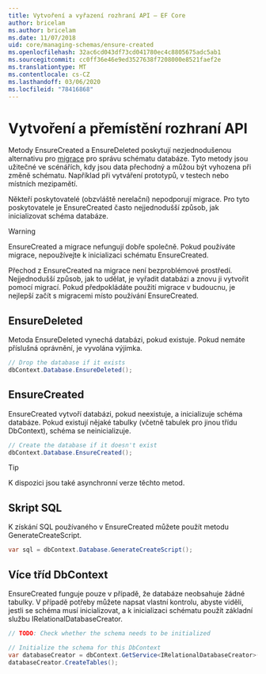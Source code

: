 ```yaml
---
title: Vytvoření a vyřazení rozhraní API – EF Core
author: bricelam
ms.author: bricelam
ms.date: 11/07/2018
uid: core/managing-schemas/ensure-created
ms.openlocfilehash: 32ac6cd043df73cd041780ec4c8805675adc5ab1
ms.sourcegitcommit: cc0ff36e46e9ed3527638f7208000e8521faef2e
ms.translationtype: MT
ms.contentlocale: cs-CZ
ms.lasthandoff: 03/06/2020
ms.locfileid: "78416868"
---
```

# <a name="create-and-drop-apis"></a>Vytvoření a přemístění rozhraní API

Metody EnsureCreated a EnsureDeleted poskytují nezjednodušenou alternativu pro [migrace](migrations/index.md) pro správu schématu databáze. Tyto metody jsou užitečné ve scénářích, kdy jsou data přechodný a můžou být vyhozena při změně schématu. Například při vytváření prototypů, v testech nebo místních mezipamětí.

Někteří poskytovatelé (obzvláště nerelační) nepodporují migrace. Pro tyto poskytovatele je EnsureCreated často nejjednodušší způsob, jak inicializovat schéma databáze.

> [!WARNING]
> EnsureCreated a migrace nefungují dobře společně. Pokud používáte migrace, nepoužívejte k inicializaci schématu EnsureCreated.

Přechod z EnsureCreated na migrace není bezproblémové prostředí. Nejjednodušší způsob, jak to udělat, je vyřadit databázi a znovu ji vytvořit pomocí migrací. Pokud předpokládáte použití migrace v budoucnu, je nejlepší začít s migracemi místo používání EnsureCreated.

## <a name="ensuredeleted"></a>EnsureDeleted

Metoda EnsureDeleted vynechá databázi, pokud existuje. Pokud nemáte příslušná oprávnění, je vyvolána výjimka.

``` csharp
// Drop the database if it exists
dbContext.Database.EnsureDeleted();
```

## <a name="ensurecreated"></a>EnsureCreated

EnsureCreated vytvoří databázi, pokud neexistuje, a inicializuje schéma databáze. Pokud existují nějaké tabulky (včetně tabulek pro jinou třídu DbContext), schéma se neinicializuje.

``` csharp
// Create the database if it doesn't exist
dbContext.Database.EnsureCreated();
```

> [!TIP]
> K dispozici jsou také asynchronní verze těchto metod.

## <a name="sql-script"></a>Skript SQL

K získání SQL používaného v EnsureCreated můžete použít metodu GenerateCreateScript.

``` csharp
var sql = dbContext.Database.GenerateCreateScript();
```

## <a name="multiple-dbcontext-classes"></a>Více tříd DbContext

EnsureCreated funguje pouze v případě, že databáze neobsahuje žádné tabulky. V případě potřeby můžete napsat vlastní kontrolu, abyste viděli, jestli se schéma musí inicializovat, a k inicializaci schématu použít základní službu IRelationalDatabaseCreator.

``` csharp
// TODO: Check whether the schema needs to be initialized

// Initialize the schema for this DbContext
var databaseCreator = dbContext.GetService<IRelationalDatabaseCreator>();
databaseCreator.CreateTables();
```
